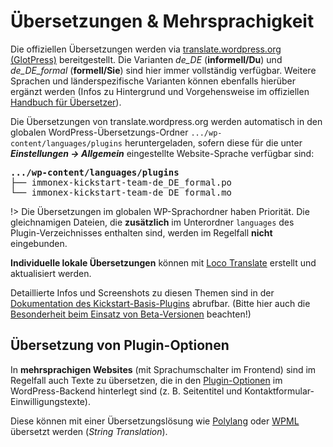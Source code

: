 # Übersetzungen & Mehrsprachigkeit

Die offiziellen Übersetzungen werden via [translate.wordpress.org (GlotPress)](https://translate.wordpress.org/projects/wp-plugins/immonex-kickstart-team/) bereitgestellt. Die Varianten *de_DE* (**informell/Du**) und *de_DE_formal* (**formell/Sie**) sind hier immer vollständig verfügbar. Weitere Sprachen und länderspezifische Varianten können ebenfalls hierüber ergänzt werden (Infos zu Hintergrund und Vorgehensweise im offiziellen [Handbuch für Übersetzer](https://make.wordpress.org/polyglots/handbook/)).

Die Übersetzungen von translate.wordpress.org werden automatisch in den globalen WordPress-Übersetzungs-Ordner `.../wp-content/languages/plugins` heruntergeladen, sofern diese für die unter ***Einstellungen → Allgemein*** eingestellte Website-Sprache verfügbar sind:

<pre class="tree">
<strong>.../wp-content/languages/plugins</strong>
├── immonex-kickstart-team-de_DE_formal.po
└── immonex-kickstart-team-de_DE_formal.mo
</pre>

!> Die Übersetzungen im globalen WP-Sprachordner haben Priorität. Die gleichnamigen Dateien, die **zusätzlich** im Unterordner `languages` des Plugin-Verzeichnisses enthalten sind, werden im Regelfall **nicht** eingebunden.

**Individuelle lokale Übersetzungen** können mit [Loco Translate](https://de.wordpress.org/plugins/loco-translate/) erstellt und aktualisiert werden.

Detaillierte Infos und Screenshots zu diesen Themen sind in der [Dokumentation des Kickstart-Basis-Plugins](https://docs.immonex.de/kickstart/#/anpassung-erweiterung/uebersetzung-mehrsprachigkeit) abrufbar. (Bitte hier auch die [Besonderheit beim Einsatz von Beta-Versionen](https://docs.immonex.de/kickstart/#/anpassung-erweiterung/uebersetzung-mehrsprachigkeit?id=besonderheit-bei-beta-versionen) beachten!)

## Übersetzung von Plugin-Optionen

In **mehrsprachigen Websites** (mit Sprachumschalter im Frontend) sind im Regelfall auch Texte zu übersetzen, die in den [Plugin-Optionen](../schnellstart/einrichtung) im WordPress-Backend hinterlegt sind (z. B. Seitentitel und Kontaktformular-Einwilligungstexte).

Diese können mit einer Übersetzungslösung wie [Polylang](https://de.wordpress.org/plugins/polylang/) oder [WPML](https://wpml.org/) übersetzt werden (*String Translation*).
